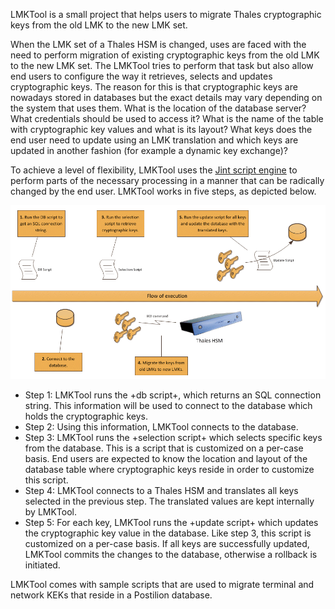 LMKTool is a small project that helps users to migrate Thales cryptographic keys from the old LMK to the new LMK set.

When the LMK set of a Thales HSM is changed, uses are faced with the need to perform migration of existing cryptographic keys from the old LMK to the new LMK set. The LMKTool tries to perform that task but also allow end users to configure the way it retrieves, selects and updates cryptographic keys. The reason for this is that cryptographic keys are nowadays stored in databases but the exact details may vary depending on the system that uses them. What is the location of the database server? What credentials should be used to access it? What is the name of the table with cryptographic key values and what is its layout? What keys does the end user need to update using an LMK translation and which keys are updated in another fashion (for example a dynamic key exchange)?

To achieve a level of flexibility, LMKTool uses the [Jint script engine](http://jint.codeplex.com/) to perform parts of the necessary processing in a manner that can be radically changed by the end user. LMKTool works in five steps, as depicted below.

![](Home_LMKToolSchema.gif)

* Step 1: LMKTool runs the +db script+, which returns an SQL connection string. This information will be used to connect to the database which holds the cryptographic keys.
* Step 2: Using this information, LMKTool connects to the database.
* Step 3: LMKTool runs the +selection script+ which selects specific keys from the database. This is a script that is customized on a per-case basis. End users are expected to know the location and layout of the database table where cryptographic keys reside in order to customize this script.
* Step 4: LMKTool connects to a Thales HSM and translates all keys selected in the previous step. The translated values are kept internally by LMKTool.
* Step 5: For each key, LMKTool runs the +update script+ which updates the cryptographic key value in the database. Like step 3, this script is customized on a per-case basis. If all keys are successfully updated, LMKTool commits the changes to the database, otherwise a rollback is initiated.

LMKTool comes with sample scripts that are used to migrate terminal and network KEKs that reside in a Postilion database.
